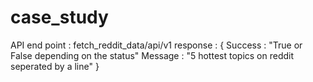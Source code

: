 # case_study
API end point : fetch_reddit_data/api/v1
response : { Success : "True or False depending on the status"
             Message : "5 hottest topics on reddit seperated by a line" }
